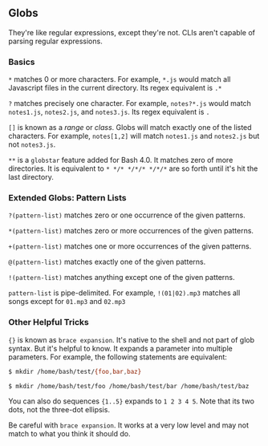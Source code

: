 ## Globs

They're like regular expressions, except they're not. CLIs aren't capable of parsing regular expressions.

### Basics

`*` matches 0 or more characters. For example, `*.js` would match all Javascript files in the current directory. Its regex equivalent is `.*`

`?` matches precisely one character. For example, `notes?*.js` would match `notes1.js`, `notes2.js`, and `notes3.js`. Its regex equivalent is `.`

`[]` is known as a *range* or *class*. Globs will match exactly one of the listed characters. For example, `notes[1,2]` will match `notes1.js` and `notes2.js` but not `notes3.js`.

`**` is a `globstar` feature added for Bash 4.0. It matches zero of more directories. It is equivalent to `* */* */*/* */*/*` are so forth until it's hit the last directory.

### Extended Globs: Pattern Lists

`?(pattern-list)` matches zero or one occurrence of the given patterns.

`*(pattern-list)` matches zero or more occurrences of the given patterns.

`+(pattern-list)` matches one or more occurrences of the given patterns.

`@(pattern-list)` matches exactly one of the given patterns.

`!(pattern-list)` matches anything except one of the given patterns.

`pattern-list` is pipe-delimited. For example, `!(01|02).mp3` matches all songs except for `01.mp3` and `02.mp3`

### Other Helpful Tricks

`{}` is known as `brace expansion`. It's native to the shell and not part of glob syntax. But it's helpful to know. It expands a parameter into multiple parameters. For example, the following statements are equivalent:

```sh
$ mkdir /home/bash/test/{foo,bar,baz}
```

```shell
$ mkdir /home/bash/test/foo /home/bash/test/bar /home/bash/test/baz
```

You can also do sequences `{1..5}` expands to `1 2 3 4 5`. Note that its two dots, not the three-dot ellipsis.

Be careful with `brace expansion`. It works at a very low level and may not match to what you think it should do.



 